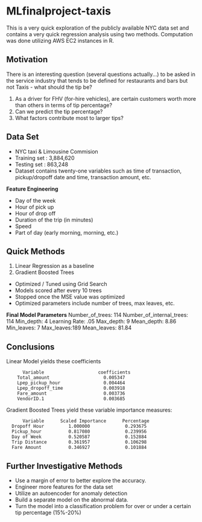 # MLfinalproject-taxis

This is a very quick exploration of the publicly available NYC data set and contains a very quick regression analysis using two methods. Computation was done utilizing AWS EC2 instances in R.

## Motivation

There is an interesting question (several questions actually...) to be asked in the service industry that tends to be defined for restaurants and bars but not Taxis - what should the tip be?

1. As a driver for FHV (for-hire vehicles), are certain customers worth more than others in terms of tip percentage?
2. Can we predict the tip percentage? 
3. What factors contribute most to larger tips?

## Data Set

* NYC taxi & Limousine Commision 
* Training set : 3,884,620
* Testing set : 863,248
* Dataset contains twenty-one variables such as time of transaction, pickup/dropoff date and time, transaction amount, etc.

**Feature  Engineering**
* Day of the week  
* Hour of pick up 
* Hour of drop off
* Duration of the trip (in minutes) 
* Speed 
* Part of day (early morning, morning, etc.) 

## Quick Methods
1. Linear Regression as a baseline
2. Gradient Boosted Trees 
  * Optimized / Tuned using Grid Search 
  * Models scored after every 10 trees
  * Stopped once the MSE value was optimized
  * Optimized parameters include number of trees, max leaves, etc.

**Final Model Parameters**
Number_of_trees: 114 
Number_of_internal_trees: 114
Min_depth: 4
Learning Rate: .05
Max_depth: 9
Mean_depth: 8.86
Min_leaves: 7
Max_leaves:189
Mean_leaves: 81.84

## Conclusions
Linear Model yields these coefficients

          Variable                    coefficients 
        Total_amount                    0.005347
        Lpep_pickup_hour                0.004464
        Lpep_dropoff_time               0.003918
        Fare_amount                     0.003736
        VendorID.1                      0.003685

Gradient Boosted Trees yield these variable importance measures:

          Variable      Scaled Importance      Percentage
      Dropoff Hour         1.000000             0.293675
      Pickup_hour          0.817080             0.239956
      Day of Week          0.520587             0.152884
      Trip Distance        0.361957             0.106298
      Fare Amount          0.346927             0.101884

## Further Investigative Methods

* Use a margin of error to better explore the accuracy. 
* Engineer more features for the data set
* Utilize an autoencoder for anomaly detection 
* Build a separate model on the abnormal  data. 
* Turn the model into a classification problem for over or under a certain tip percentage (15%-20%)

